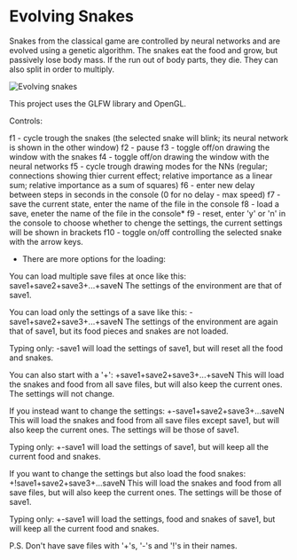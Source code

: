 # Evolving Snakes
Snakes from the classical game are controlled by neural networks and are evolved using a genetic algorithm. The snakes eat the food and grow, but passively lose body mass. If the run out of body parts, they die. They can also split in order to multiply.

![Evolving snakes](https://cloud.githubusercontent.com/assets/12662877/13763264/981f20b8-ea4d-11e5-94d7-91d2242d5c01.png)

This project uses the GLFW library and OpenGL.

Controls:

f1 - cycle trough the snakes  (the selected snake will blink; its neural network is shown in the other window)
f2 - pause
f3 - toggle off/on drawing the window with the snakes
f4 - toggle off/on drawing the window with the neural networks
f5 - cycle trough drawing modes for the NNs (regular; connections showing thier current effect; relative importance as a linear sum; relative importance as a sum of squares)
f6 - enter new delay between steps in seconds in the console (0 for no delay - max speed)
f7 - save the current state, enter the name of the file in the console
f8 - load a save, eneter the name of the file in the console*
f9 - reset, enter 'y' or 'n' in the console to choose whether to chenge the settings, the current settings will be shown in brackets
f10 - toggle on/off controlling the selected snake with the arrow keys.

* There are more options for the loading:

You can load multiple save files at once like this:
save1+save2+save3+...+saveN
The settings of the environment are that of save1.

You can load only the settings of a save like this:
-save1+save2+save3+...+saveN
The settings of the environment are again that of save1, but its food pieces and snakes are not loaded.

Typing only:
-save1
will load the settings of save1, but will reset all the food and snakes.

You can also start with a '+':
+save1+save2+save3+...+saveN
This will load the snakes and food from all save files, but will also keep the current ones. The settings will not change.

If you instead want to change the settings:
+-save1+save2+save3+...saveN
This will load the snakes and food from all save files except save1, but will also keep the current ones. The settings will be those of save1.

Typing only:
+-save1
will load the settings of save1, but will keep all the current food and snakes.

If you want to change the settings but also load the food snakes:
+!save1+save2+save3+...saveN
This will load the snakes and food from all save files, but will also keep the current ones. The settings will be those of save1.

Typing only:
+-save1
will load the settings, food and snakes of save1, but will keep all the current food and snakes.


P.S. Don't have save files with '+'s, '-'s and '!'s in their names.